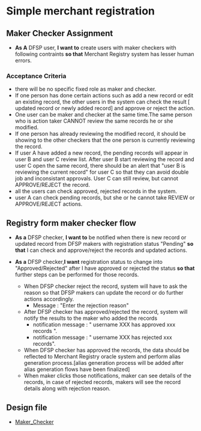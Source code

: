 # Simple merchant registration

## Maker Checker Assignment

* **As A** DFSP user, **I want to** create users with maker checkers with following contraints **so that** Merchant Registry system has lesser human errors.
 
### Acceptance Criteria

* there will be no specific fixed role as maker and checker.
* If one person has done certain actions such as add a new record or edit an existing record, the other users in the system can check the result [ updated record or newly added record] and approve or reject the action. 
* One user can be maker and checker at the same time.The same person who is action taker CANNOT review the same records he or she modified.
* If one person has already reviewing the modified record, it should be showing to the other checkers that the one person is currently reviewing the record.
* If user A have added a new record, the pending records will appear in user B and user C review list. After user B start reviewing the record and user C open the same record, there should be an alert that "user B is reviewing the current record" for user C so that they can avoid double job and inconsistant approvals. User C can still review, but cannot APPROVE/REJECT the record.
* all the users can check approved, rejected records in the system.
* user A can check pending records, but she or he cannot take REVIEW or APPROVE/REJECT actions.

## Registry form maker checker flow

* **As a** DFSP checker, **I want to** be notified when there is new record or updated record from DFSP makers with registration status "Pending" **so that** I can check and approve/reject the records and updated actions. 

* **As a** DFSP checker,**I want** registration status to change into "Approved/Rejected" after I have approved or rejected the status **so that** further steps can be performed for those records. 
    * When DFSP checker reject the record, system will have to ask the reason so that DFSP makers can update the record or do further actions accordingly. 
        * Message : "Enter the rejection reason"
    * After DFSP checker has approved/rejected the record, system will notify the results to the maker who added the records
        * notification message : " username XXX has approved xxx records ". 
        * notification message : " username XXX has rejected xxx records". 
    * When DFSP checker has approved the records, the data should be reflected to Merchant Registry oracle system and perform alias generation process.[alias generation process will be added after alias generation flows have been finalized] 
    * When maker clicks those notifications, maker can see details of the records, in case of rejected records, makers will see the record details along with rejection reason. 

## Design file
* [Maker_Checker](https://www.figma.com/proto/sEFusJJ4pQedgXvfRixE7b/Merchant-Registry-Prototype?page-id=1435%3A7881&type=design&node-id=1504-14308&viewport=528%2C298%2C0.35&t=3AEfehrhNBILWl7q-1&scaling=scale-down&starting-point-node-id=1517%3A10353&show-proto-sidebar=1)